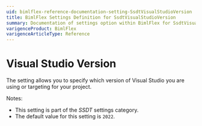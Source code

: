 ```yaml
---
uid: bimlflex-reference-documentation-setting-SsdtVisualStudioVersion
title: BimlFlex Settings Definition for SsdtVisualStudioVersion
summary: Documentation of settings option within BimlFlex for SsdtVisualStudioVersion
varigenceProduct: BimlFlex
varigenceArticleType: Reference
---
```


# Visual Studio Version

The setting allows you to specify which version of Visual Studio you are using or targeting for your project.

Notes:

* This setting is part of the *SSDT* settings category.
* The default value for this setting is `2022`.